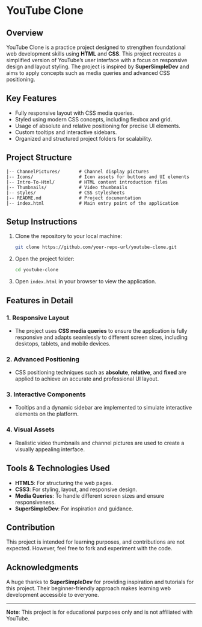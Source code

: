 # YouTube Clone

## Overview
YouTube Clone is a practice project designed to strengthen foundational web development skills using **HTML** and **CSS**. This project recreates a simplified version of YouTube’s user interface with a focus on responsive design and layout styling. The project is inspired by **SuperSimpleDev** and aims to apply concepts such as media queries and advanced CSS positioning.

## Key Features
- Fully responsive layout with CSS media queries.
- Styled using modern CSS concepts, including flexbox and grid.
- Usage of absolute and relative positioning for precise UI elements.
- Custom tooltips and interactive sidebars.
- Organized and structured project folders for scalability.

## Project Structure
```
|-- ChannelPictures/       # Channel display pictures
|-- Icons/                 # Icon assets for buttons and UI elements
|-- Intro-To-Html/         # HTML content introduction files
|-- Thumbnails/            # Video thumbnails
|-- styles/                # CSS stylesheets
|-- README.md              # Project documentation
|-- index.html             # Main entry point of the application
```

## Setup Instructions
1. Clone the repository to your local machine:
   ```bash
   git clone https://github.com/your-repo-url/youtube-clone.git
   ```

2. Open the project folder:
   ```bash
   cd youtube-clone
   ```

3. Open `index.html` in your browser to view the application.

## Features in Detail

### 1. Responsive Layout
- The project uses **CSS media queries** to ensure the application is fully responsive and adapts seamlessly to different screen sizes, including desktops, tablets, and mobile devices.

### 2. Advanced Positioning
- CSS positioning techniques such as **absolute**, **relative**, and **fixed** are applied to achieve an accurate and professional UI layout.

### 3. Interactive Components
- Tooltips and a dynamic sidebar are implemented to simulate interactive elements on the platform.

### 4. Visual Assets
- Realistic video thumbnails and channel pictures are used to create a visually appealing interface.

## Tools & Technologies Used
- **HTML5**: For structuring the web pages.
- **CSS3**: For styling, layout, and responsive design.
- **Media Queries**: To handle different screen sizes and ensure responsiveness.
- **SuperSimpleDev**: For inspiration and guidance.

## Contribution
This project is intended for learning purposes, and contributions are not expected. However, feel free to fork and experiment with the code.

## Acknowledgments
A huge thanks to **SuperSimpleDev** for providing inspiration and tutorials for this project. Their beginner-friendly approach makes learning web development accessible to everyone.

---
**Note**: This project is for educational purposes only and is not affiliated with YouTube.

